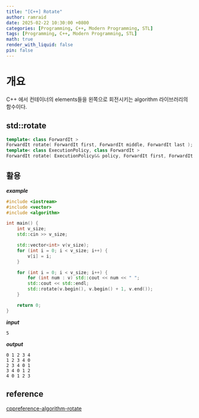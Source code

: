 ```yaml
---
title: "[C++] Rotate"
author: ramraid
date: 2025-02-22 10:30:00 +0800
categories: [Programming, C++, Modern Programming, STL]
tags: [Programming, C++, Modern Programming, STL]
math: true
render_with_liquid: false
pin: false
---
```


# 개요

C++ 에서 컨테이너의 elements들을 왼쪽으로 회전시키는 algorithm 라이브러리의 함수이다.

## std::rotate

```cpp
template< class ForwardIt >
ForwardIt rotate( ForwardIt first, ForwardIt middle, ForwardIt last );
template< class ExecutionPolicy, class ForwardIt >
ForwardIt rotate( ExecutionPolicy&& policy, ForwardIt first, ForwardIt middle, ForwardIt last );
```

## 활용

***example***
```cpp
#include <iostream>
#include <vector>
#include <algorithm>

int main() {
    int v_size;
    std::cin >> v_size;

    std::vector<int> v(v_size);
    for (int i = 0; i < v_size; i++) {
        v[i] = i;
    }

    for (int i = 0; i < v_size; i++) {
        for (int num : v) std::cout << num << " ";
        std::cout << std::endl;
        std::rotate(v.begin(), v.begin() + 1, v.end());
    }

    return 0;
}
```

***input***
```text
5
```

***output***
```text
0 1 2 3 4 
1 2 3 4 0
2 3 4 0 1
3 4 0 1 2
4 0 1 2 3
```

## reference

[cppreference-algorithm-rotate](https://en.cppreference.com/w/cpp/algorithm/rotate)
